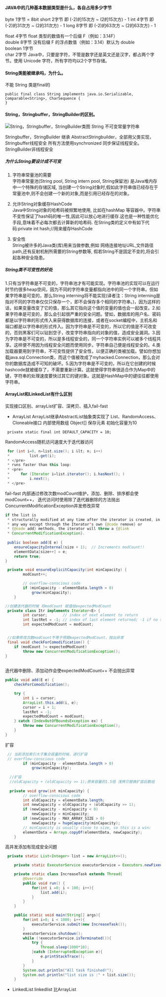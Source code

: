 #### JAVA中的几种基本数据类型是什么，各自占用多少字节
byte 1字节 = 8bit
short 2字节 即 (-2)的15次方 ~ (2的15次方) - 1
int 4字节 即 (-2)的31次方 ~ (2的31次方) - 1
long 8字节 即 (-2)的63次方 ~ (2的63次方) - 1

float 4字节 float 类型的数值有一个后缀 F（例如：3.14F）    
double 8字节 没有后缀 F  的浮点数值（例如：3.14）默认为 double   
boolean 1字节   
char 2字节 Java中，只要是字符，不管是数字还是英文还是汉字，都占两个字节。使用 Unicode 字符，所有字符均以2个字节存储。

####    String类能被继承吗，为什么。
不能 String 类是final的

```
public final class String implements java.io.Serializable, Comparable<String>, CharSequence {
}
```
####    String，Stringbuffer，StringBuilder的区别。
![String，Stringbuffer，StringBuilder类图](https://raw.githubusercontent.com/haochencheng/java-interview/master/pic/java-basis/WX20190623-132039%402x.png)
String 不可变常量字符串

Stringbuffer，StringBuilder 继承 AbstractStringbuilder，全部用父类实现，Stringbuffer线程安全 所有方法使用synchronized 同步保证线程安全。StringBuilder非线程安全


#####   为什么String要设计成不可变
1. 字符串常量池的需要   
字符串常量池(String pool, String intern pool, String保留池) 是Java堆内存中一个特殊的存储区域, 当创建一个String对象时,假如此字符串值已经存在于常量池中,则不会创建一个新的对象,而是引用已经存在的对象。

2. 允许String对象缓存HashCode   
Java中String对象的哈希码被频繁地使用, 比如在hashMap 等容器中。字符串不变性保证了hash码的唯一性,因此可以放心地进行缓存.这也是一种性能优化手段,意味着不必每次都去计算新的哈希码. 在String类的定义中有如下代码:private int hash;//用来缓存HashCode

3. 安全性   
String被许多的Java类(库)用来当做参数,例如 网络连接地址URL,文件路径path,还有反射机制所需要的String参数等, 假若String不是固定不变的,将会引起各种安全隐患。

#####   String类不可变性的好处
1.只有当字符串是不可变的，字符串池才有可能实现。字符串池的实现可以在运行时节约很多heap空间，因为不同的字符串变量都指向池中的同一个字符串。但如果字符串是可变的，那么String interning将不能实现(译者注：String interning是指对不同的字符串仅仅只保存一个，即不会保存多个相同的字符串。)，因为这样的话，如果变量改变了它的值，那么其它指向这个值的变量的值也会一起改变。2.如果字符串是可变的，那么会引起很严重的安全问题。譬如，数据库的用户名、密码都是以字符串的形式传入来获得数据库的连接，或者在socket编程中，主机名和端口都是以字符串的形式传入。因为字符串是不可变的，所以它的值是不可改变的，否则黑客们可以钻到空子，改变字符串指向的对象的值，造成安全漏洞。3.因为字符串是不可变的，所以是多线程安全的，同一个字符串实例可以被多个线程共享。这样便不用因为线程安全问题而使用同步。字符串自己便是线程安全的。4.类加载器要用到字符串，不可变性提供了安全性，以便正确的类被加载。譬如你想加载java.sql.Connection类，而这个值被改成了myhacked.Connection，那么会对你的数据库造成不可知的破坏。5.因为字符串是不可变的，所以在它创建的时候hashcode就被缓存了，不需要重新计算。这就使得字符串很适合作为Map中的键，字符串的处理速度要快过其它的键对象。这就是HashMap中的键往往都使用字符串。

####    ArrayList和LinkedList有什么区别
实现接口区别、arrayList扩容、深拷贝、插入fail-fast
- ArrayList
ArrayList继承AbstractList抽象类实现了 List、RandomAccess、Cloneable接口
内部使用数组 Object[] 保存元素
初始化容量为10

```
 private static final int DEFAULT_CAPACITY = 10;
```


RandomAccess随机访问速度大于迭代器访问
```java
 for (int i=0, n=list.size(); i &lt; n; i++)
 *         list.get(i);
 * </pre>
 * runs faster than this loop:
 * <pre>
 *     for (Iterator i=list.iterator(); i.hasNext(); )
 *         i.next();
 * </pre>
```
fail-fast
内部通过修改次数modCount维护，添加、删除、排序都会使modCount++，
迭代访问时使用除了迭代器删除的方法抛出ConcurrentModificationException并发修改异常
```java
if the list is
 * structurally modified at any time after the iterator is created, in
 * any way except through the Iterator's own {@code remove} or
 * {@code add} methods, the iterator will throw a {@link
 * ConcurrentModificationException}. 
 
 public boolean add(E e) {
    ensureCapacityInternal(size + 1);  // Increments modCount!!
    elementData[size++] = e;
    return true;
}

 private void ensureExplicitCapacity(int minCapacity) {
        modCount++;

        // overflow-conscious code
        if (minCapacity - elementData.length > 0)
            grow(minCapacity);
    }

//创建迭代器的时候 将modCount 赋值给expectedModCount
 private class Itr implements Iterator<E> {
        int cursor;       // index of next element to return
        int lastRet = -1; // index of last element returned; -1 if no such
        int expectedModCount = modCount;


 //如果修改次数modCount不等于预期expectedModCount，抛出异常
 final void checkForComodification() {
    if (modCount != expectedModCount)
        throw new ConcurrentModificationException();
}
 
```
迭代器中删除、添加动作会使expectedModCount++
不会抛出异常

```java
public void add(E e) {
    checkForComodification();

    try {
        int i = cursor;
        ArrayList.this.add(i, e);
        cursor = i + 1;
        lastRet = -1;
        expectedModCount = modCount;
    } catch (IndexOutOfBoundsException ex) {
        throw new ConcurrentModificationException();
    }
}
```

扩容
```java
 // 当前添加索引大于集合容量的时候，进行扩容
 // overflow-conscious code
        if (minCapacity - elementData.length > 0)
            grow(minCapacity);
            
  //扩容
  //oldCapacity + (oldCapacity >> 1);原来容量的1.5倍 浅拷贝替换扩容后数组
  
  private void grow(int minCapacity) {
        // overflow-conscious code
        int oldCapacity = elementData.length;
        int newCapacity = oldCapacity + (oldCapacity >> 1);
        if (newCapacity - minCapacity < 0)
            newCapacity = minCapacity;
        if (newCapacity - MAX_ARRAY_SIZE > 0)
            newCapacity = hugeCapacity(minCapacity);
        // minCapacity is usually close to size, so this is a win:
        elementData = Arrays.copyOf(elementData, newCapacity);
    }


```
高并发添加有现成安全问题

```java
 private static List<Integer> list = new ArrayList<>();

    private static ExecutorService executorService = Executors.newFixedThreadPool(1000);

    private static class IncreaseTask extends Thread{
        @Override
        public void run() {
            for(int i =0; i < 100; i++){
                list.add(i);
            }
        }
    }

    public static void main(String[] args){
        for(int i=0; i < 1000; i++){
            executorService.submit(new IncreaseTask());
        }
        executorService.shutdown();
        while (!executorService.isTerminated()){
            try {
                Thread.sleep(1000*10);
            }catch (InterruptedException e){
                e.printStackTrace();
            }
        }
        System.out.println("All task finished!");
        System.out.println("list size is :" + list.size());
    }
```



- LinkedList
linkedlist 比ArrayList